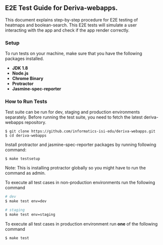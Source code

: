 ## E2E Test Guide for Deriva-webapps.
This document explains step-by-step procedure for E2E testing of heatmaps and boolean-search. This E2E tests will simulate a user interacting with the app and check if the app render correctly.

### Setup
To run tests on your machine, make sure that you have the following packages installed.

* **JDK 1.8**
* **Node.js**
* **Chrome Binary**
* **Protractor**
* **Jasmine-spec-reporter**


### How to Run Tests

Test suite can be run for dev, staging and production environments separately. Before running the test suite, you need to fetch the latest deriva-webapps repository.
```
$ git clone https://github.com/informatics-isi-edu/deriva-webapps.git
$ cd deriva-webapps
```
Install protractor and jasmine-spec-reporter packages by running following command:
```
$ make testsetup
```
Note: This is installing protractor globally so you might have to run the command as admin.

To execute all test cases in non-production environments run the following command
```sh
# dev
$ make test env=dev

# staging
$ make test env=staging
```

To execute all test cases in production environment run **one** of the following command
```sh
$ make test
```